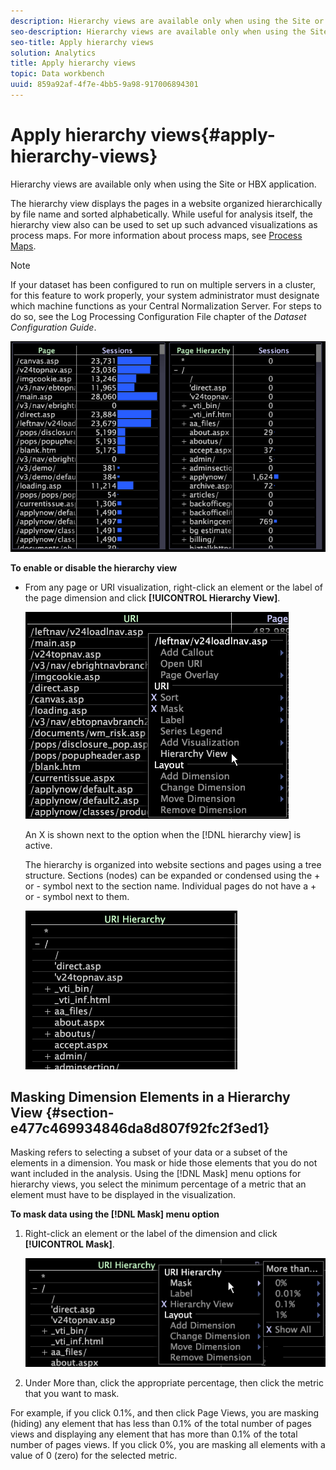 ```yaml
---
description: Hierarchy views are available only when using the Site or HBX application.
seo-description: Hierarchy views are available only when using the Site or HBX application.
seo-title: Apply hierarchy views
solution: Analytics
title: Apply hierarchy views
topic: Data workbench
uuid: 859a92af-4f7e-4bb5-9a98-917006894301
---
```


# Apply hierarchy views{#apply-hierarchy-views}

Hierarchy views are available only when using the Site or HBX application.

The hierarchy view displays the pages in a website organized hierarchically by file name and sorted alphabetically. While useful for analysis itself, the hierarchy view also can be used to set up such advanced visualizations as process maps. For more information about process maps, see [Process Maps](../../../../home/c-get-started/c-analysis-vis/c-proc-maps/c-proc-maps.md#concept-880aee224404429785b733a4e80d275e).

>[!NOTE]
>
>If your dataset has been configured to run on multiple servers in a cluster, for this feature to work properly, your system administrator must designate which machine functions as your Central Normalization Server. For steps to do so, see the Log Processing Configuration File chapter of the *Dataset Configuration Guide*.

![](assets/vis_Table_CompareHierarchy.png)

**To enable or disable the hierarchy view**

* From any page or URI visualization, right-click an element or the label of the page dimension and click **[!UICONTROL Hierarchy View]**.

  ![](assets/mnu_Table_HierarchyView.png)

  An X is shown next to the option when the [!DNL hierarchy view] is active.

  The hierarchy is organized into website sections and pages using a tree structure. Sections (nodes) can be expanded or condensed using the + or - symbol next to the section name. Individual pages do not have a + or - symbol next to them.

  ![](assets/vis_Table_HierarchyView_Expanded.png)

## Masking Dimension Elements in a Hierarchy View {#section-e477c469934846da8d807f92fc2f3ed1}

Masking refers to selecting a subset of your data or a subset of the elements in a dimension. You mask or hide those elements that you do not want included in the analysis. Using the [!DNL Mask] menu options for hierarchy views, you select the minimum percentage of a metric that an element must have to be displayed in the visualization.

**To mask data using the [!DNL Mask] menu option**

1. Right-click an element or the label of the dimension and click **[!UICONTROL Mask]**.

   ![](assets/mnu_Table_HierarchyView_Masking.png)

1. Under More than, click the appropriate percentage, then click the metric that you want to mask.

For example, if you click 0.1%, and then click Page Views, you are masking (hiding) any element that has less than 0.1% of the total number of pages views and displaying any element that has more than 0.1% of the total number of pages views. If you click 0%, you are masking all elements with a value of 0 (zero) for the selected metric. 
